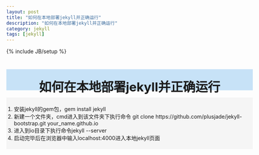 ```yaml
---
layout: post
title: "如何在本地部署jekyll并正确运行"
description: "如何在本地部署jekyll并正确运行"
category: jekyll
tags: [jekyll]
---
```

{% include JB/setup %}

# <div style="background-color:#C7E2F7; width:650px; height:55px; border:1px; text-align:center; padding-top:1px"><h3 style="margin-top:20px; border:0px">如何在本地部署jekyll并正确运行</h3></div>

  <div style="background-color:#f5f5f5; width:650px; height:auto; border:1px">
  <ol style="padding:20px 20px">
  <li>安装jekyll的gem包，gem install jekyll</li>
  <li>新建一个文件夹，cmd进入到该文件夹下执行命令 git clone https://github.com/plusjade/jekyll-bootstrap.git your_name.github.io</li>
  <li>进入到io目录下执行命令jekyll --server</li>
  <li>启动完毕后在浏览器中输入localhost:4000进入本地jekyll页面</li>
  </ol>
  </div>
